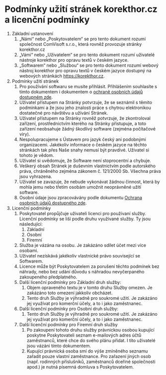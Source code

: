 # Podmínky užití stránek korekthor.cz a licenční podmínky
1. Základní ustanovení
   1. „Námi“ nebo „Poskytovatelem“ se pro tento dokument rozumí společnost ComVisoft s.r.o., která rovněž provozuje stránky korekthor.cz
   2. „Vámi“ nebo „Uživatelem“ se pro tento dokument rozumí uživatelé nástroje korekthor pro opravu textů v českém jazyce.
   3. „Softwarem“ nebo „Službou“ se pro tento dokument rozumí webový nástroj korekthor pro opravu textů v českém jazyce dostupný na webových stránkách https://korekthor.cz.
2. Podmínky užití stránek
   1. Pro používání softwaru se musíte přihlásit. Přihlášením souhlasíte s tímto dokumentem i dokumentem o [ochraně osobních údajů dostupném zde](https://www.korekthor.cz/ochrana-udaju).
   2. Uživatel přístupem na Stránky potvrzuje, že se seznámil s těmito podmínkami a že jsou jeho znalosti práce s chytrou elektronikou dostatečné pro návštěvu a užívání Stránek.
   3. Uživatel přístupem na Stránky rovněž potvrzuje, že zkontroloval zařízení, prostřednictvím kterého na Stránky přistupuje, a toto zařízení neobsahuje žádný škodlivý software (zejména počítačové viry).
   4. Nespolupracujeme s Ústavem pro jazyk český ani podobnými organizacemi. Jakékoliv informace o českém jazyce na těchto stránkách tak přes Naše snahy nemusí být pravdivé. Uživatel si tohoto je vědom.
   5. Uživatel si uvědomuje, že Software není stoprocentní a chybuje.
   6. Veškerý obsah Stránek je duševním vlastnictvím podle autorského práva, chráněného zejména zákonem č. 121/2000 Sb. Všechna práva jsou vyhrazena.
   7. Uživatel se zavazuje, že nebude vykonávat žádnou činnost, která by mohla jemu nebo třetím osobám umožnit neoprávněné užití software.
   8. Osobní údaje jsou zpracovávány podle dokumentu [Ochrana osobních údajů dostupného zde](https://www.korekthor.cz/ochrana-udaju).
3. Licenční podmínky
   1. Poskytovatel propůjčuje uživateli licenci pro používaní služby. Licenční podmínky se liší podle druhu využívané služby. Ty jsou následující:
      1. Základní
      2. Osobní
      3. Firemní
   2. Služba je vázána na osobu. Je zakázáno sdílet účet mezi více osobami.
   3. Uživatel nezískává jakékoliv vlastnické právo související se Softwarem.
   4. Licence může být Poskytovatelem za porušení těchto podmínek bez náhrady, nebo bez udání důvodu s náhradou nevyčerpaného zakoupeného předplatného.
   5. Další licenční podmínky pro Základní druh služby:
      1. Objem opraveného textu je v tomto druhu Služby omezen. Je zakázáno toto omezení jakkoliv obcházet.
      2. Tento druh Služby je výhradně pro soukromé užití. Je zakázáno jej využívat pro komerční účely, a to i jako zaměstnanec.
   6. Další licenční podmínky pro Osobní druh služby:
      1. Tento druh Služby je výhradně pro soukromé užití. Je zakázáno jej využívat pro komerční účely, a to i jako zaměstnanec.
   7. Další licenční podmínky pro Firemní druh služby
      1. Po zakoupení tohoto druhu služby právnickou osobou kupující poskytne Poskytovateli seznam e-mailových adres účtů zaměstnanců, které chce do svého plánu přidat. I tito uživatelé jsou vázáni tímto dokumentem.
      2. Kupující právnická osoba smí do výše zmíněného seznamu zařadit pouze vlastní zaměstnance. Pro zařazení jiných osob (např. rodinných příslušníků, zaměstnanců dceřiné společnosti apod.) je nutná písemná domluva s Poskytovatelem.
